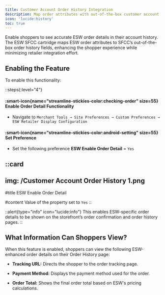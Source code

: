 ```yaml
---
title: Customer Account Order History Integration
description: Map order attributes with out-of-the-box customer account order history attributes.
icon: 'lucide:history'
toc: true
---
```


Enable shoppers to see accurate ESW order details in their account history. The ESW SFCC cartridge maps ESW order attributes to SFCC’s out-of-the-box order history fields, enhancing the shopper experience while minimizing retailer integration effort.

## Enabling the Feature

To enable this functionality:

::steps{:level="4"}

#### :smart-icon{name="streamline-stickies-color:checking-order" size=55} Enable Order Detail Functionality  

- Navigate to `Merchant Tools → Site Preferences → Custom Preferences → ESW Retailer Display Configuration`

#### :smart-icon{name="streamline-stickies-color:android-setting" size=55} Set Preference

- Set the following preference **ESW Enable Order Detail** = `Yes`

::card
---
img: /Customer Account Order History 1.png
---
#title
ESW Enable Order Detail

#content
Value of the property set to `Yes`
::


::alert{type="info" icon="lucide:info"}
This enables ESW-specific order details to be shown on the storefront’s order confirmation and order history pages.
::


## What Information Can Shoppers View?

When this feature is enabled, shoppers can view the following ESW-enhanced order details on their Order History page:

- **Tracking URL:** Directs the shopper to the order tracking page.

- **Payment Method:** Displays the payment method used for the order.

- **Order Total:** Shows the final order total based on ESW's pricing calculations.

